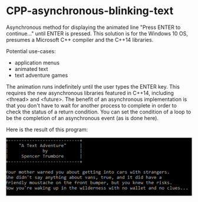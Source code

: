 # CPP-asynchronous-blinking-text
Asynchronous method for displaying the animated line "Press ENTER to continue..." until ENTER is pressed.
This solution is for the Windows 10 OS, presumes a Microsoft C++ compiler and the C++14 libraries.

Potential use-cases:
* application menus
* animated text
* text adventure games

The animation runs indefinitely until the user types the ENTER key. This requires the new asynchronous libraries featured in C++14,
including \<thread\> and \<future\>. The benefit of an asynchronous implementation is that you don't have to wait for another process to complete in order to check the status of a return condition. You can set the condition of a loop to be the completion of an asynchronous event (as is done here).

Here is the result of this program:

![Code Output](https://github.com/SJT1988/CPP-asynchronous-blinking-text/blob/master/Example.gif)
